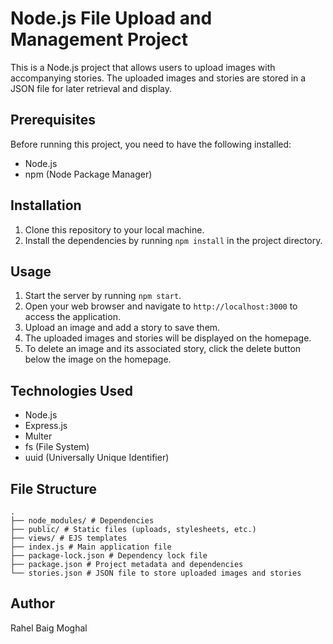 # Node.js File Upload and Management Project

This is a Node.js project that allows users to upload images with accompanying stories. The uploaded images and stories are stored in a JSON file for later retrieval and display.

## Prerequisites

Before running this project, you need to have the following installed:

- Node.js
- npm (Node Package Manager)

## Installation

1. Clone this repository to your local machine.
2. Install the dependencies by running `npm install` in the project directory.

## Usage

1. Start the server by running `npm start`.
2. Open your web browser and navigate to `http://localhost:3000` to access the application.
3. Upload an image and add a story to save them.
4. The uploaded images and stories will be displayed on the homepage.
5. To delete an image and its associated story, click the delete button below the image on the homepage.

## Technologies Used

- Node.js
- Express.js
- Multer
- fs (File System)
- uuid (Universally Unique Identifier)

## File Structure

```
.
├── node_modules/ # Dependencies
├── public/ # Static files (uploads, stylesheets, etc.)
├── views/ # EJS templates
├── index.js # Main application file
├── package-lock.json # Dependency lock file
├── package.json # Project metadata and dependencies
└── stories.json # JSON file to store uploaded images and stories
```

## Author

Rahel Baig Moghal
